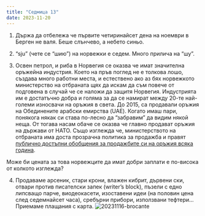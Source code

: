 ```yaml
---
title: "Седмица 13"
date: 2023-11-20
---
```

1. Държа да отбележа че първите четиринайсет дена на ноември в Берген не валя. Беше слънчево, a небето синьо.

2. “sju” (чете се “шию”) на норвежки е седем. Много прилича на “шу”. 

3. Освен петрол, и риба в Норвегия се оказва че имат значителна оръжейна индустрия. Което на пръв поглед не е толкова лошо, създава много работни места, и естествено ако аз бях норвежкото министерство на отбраната щях да искам да съм повече от подговена в случай че се наложи да защитя Норвегия. 
Индустрията им е достатъчно добра и голяма за да се намират между 20-те най-големи износвачи на оръжия в света. До 2015, са продавали оръжия на Обединените арабски емирства (UAE). Когато имаш пари, понякога някак си става по-лесно да “забравим” да видим някой неща. От тогава насам обаче се оказва че главно продават оръжия на държави от НАТО. Също изглежда че, министерството на отбраната има доста прозрачна политика за продажба и правят [публично достъпни обобщения за продажбите си на оръжия всяка година](https://thearmstradetreaty.org/download/b822c459-13b1-335f-b0b9-cf725a4f4d68). 

Може би цената за това норвежците да имат добри заплати е по-висока от колкото изглежда?

4. Продаваме арсеник, стари крони, влажен кибрит, дървени ски, отвари против  писателски запек (writer’s block), пъзели с едно липсващо парче, виодеокасети, изоставени идеи (на половин цена след седемнайсет часа), сребърни прибори, използвани тефтери…
Приемаме плащания с карта. 
![20231116-brocante](https://github.com/wiseblondie/brum-thoughts-chain/assets/133108671/eae7dce9-56df-41a3-8754-fccd168f2f7a)
